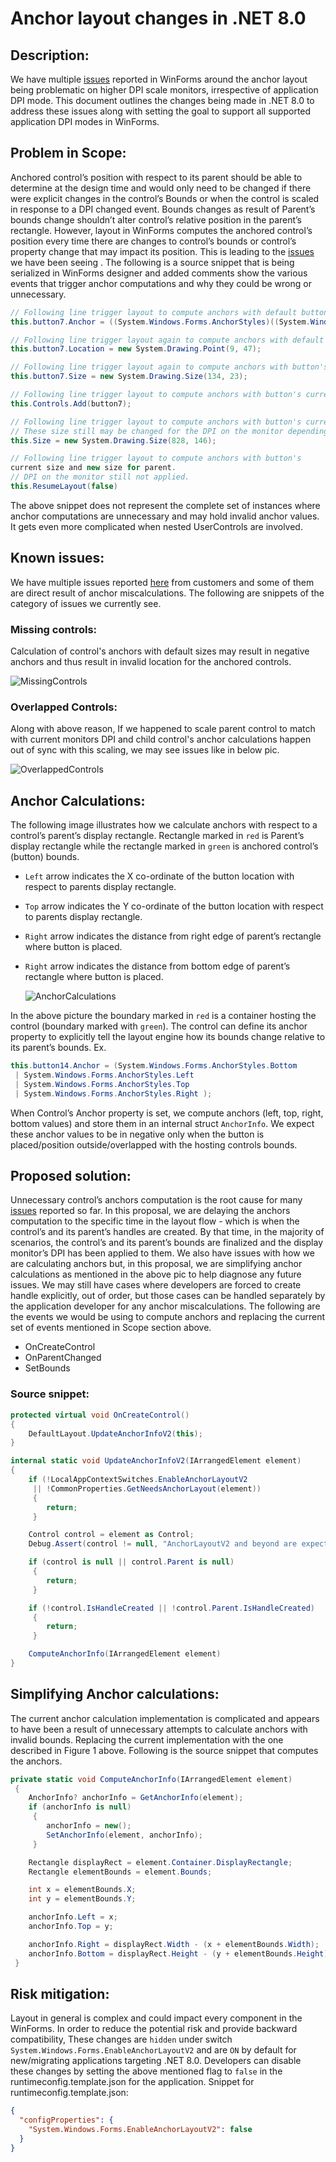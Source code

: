 # Anchor layout changes in .NET 8.0
## Description:
We have multiple [issues](https://github.com/dotnet/winforms/issues?q=is%3Aissue+is%3Aopen+anchor+-label%3Atest-bug+-label%3A%22%3Aconstruction%3A+work+in+progress%22+-label%3Aapi-suggestion+-label%3Aapi-approved+-label%3Atenet-localization) reported in WinForms around the anchor layout being problematic on higher DPI scale monitors, irrespective of application DPI mode. This document outlines the changes being made in .NET 8.0 to address these issues along with setting the goal to support all supported application DPI modes in WinForms.
## Problem in Scope:
Anchored control’s position with respect to its parent should be able to determine at the design time and would only need to be changed   if there were explicit changes in the control’s Bounds or when the control is scaled in response to a DPI changed event. Bounds changes as result of Parent’s bounds change shouldn’t alter control’s relative position in the parent’s rectangle. However, layout in WinForms computes the anchored control’s position every time there are changes to control’s bounds or control’s property change that may impact its position. This is leading to the [issues](https://github.com/dotnet/winforms/issues?q=is%3Aissue+is%3Aopen+anchor+-label%3Atest-bug+-label%3A%22%3Aconstruction%3A+work+in+progress%22+-label%3Aapi-suggestion+-label%3Aapi-approved+-label%3Atenet-localization)  we have been seeing . The following is a source snippet that is being serialized in WinForms designer and added comments show the various events that trigger anchor computations and why they could be wrong or unnecessary.

```CS
// Following line trigger layout to compute anchors with default button size and without parent.
this.button7.Anchor = ((System.Windows.Forms.AnchorStyles)((System.Windows.Forms.AnchorStyles.Left | System.Windows.Forms.AnchorStyles.Right)));

// Following line trigger layout again to compute anchors with default button size with new location and still without parent.
this.button7.Location = new System.Drawing.Point(9, 47);

// Following line trigger layout again to compute anchors with button's new size and still without parent.
this.button7.Size = new System.Drawing.Size(134, 23);

// Following line trigger layout to compute anchors with button's current size and default size for parent.
this.Controls.Add(button7);

// Following line trigger layout to compute anchors with button's current size and new size for parent.
// These size still may be changed for the DPI on the monitor depending on application's DPI mode
this.Size = new System.Drawing.Size(828, 146);

// Following line trigger layout to compute anchors with button's
current size and new size for parent.
// DPI on the monitor still not applied.
this.ResumeLayout(false)
```
The above snippet does not represent the complete set of instances where anchor computations are unnecessary and may hold invalid anchor values. It gets even more complicated when nested UserControls are involved.

## Known issues:
We have multiple issues reported [here](https://github.com/dotnet/winforms/issues?q=is%3Aissue+is%3Aopen+anchor+-label%3Atest-bug+-label%3A%22%3Aconstruction%3A+work+in+progress%22+-label%3Aapi-suggestion+-label%3Aapi-approved+-label%3Atenet-localization) from customers and some of them are direct result of anchor miscalculations. The following are snippets of the category of issues we currently see.
### Missing controls:
Calculation of control's anchors with default sizes may result in negative anchors and thus result in invalid location for the anchored controls.

![MissingControls](images/AnchorLayoutKnownIssue_MissingControl.png)
### Overlapped Controls:
Along with above reason, If we happened to scale parent control to match with current monitors DPI and child control's anchor calculations happen out of sync with this scaling, we may see issues like in below pic.

![OverlappedControls](images/AnchorLayoutKnownIssue_OverlappedControl.png)
## Anchor Calculations:
The following image illustrates how we calculate anchors with respect to a control’s parent’s display rectangle. Rectangle marked in `red` is Parent’s display rectangle while the rectangle marked in `green` is anchored control’s (button) bounds.
- `Left` arrow indicates the X co-ordinate of the button location with respect to parents display rectangle.
- `Top` arrow indicates the Y co-ordinate of the button location with respect to parents display rectangle.
- `Right` arrow indicates the distance from right edge of parent’s rectangle where button is placed.
- `Right` arrow indicates the distance from bottom edge of parent’s rectangle where button is placed.

    ![AnchorCalculations](images/AnchorCalculations.png)

In the above picture the boundary marked in `red` is a container hosting the control (boundary marked with `green`). The control can define its anchor property to explicitly tell the layout engine how its bounds change relative to its parent’s bounds. Ex. 
```CS
this.button14.Anchor = (System.Windows.Forms.AnchorStyles.Bottom
 | System.Windows.Forms.AnchorStyles.Left
 | System.Windows.Forms.AnchorStyles.Top
 | System.Windows.Forms.AnchorStyles.Right );
```
When Control’s Anchor property is set, we compute anchors (left, top, right, bottom values) and store them in an internal struct `AnchorInfo`. We expect these anchor values to be in negative only when the button is placed/position outside/overlapped with the hosting controls bounds.

## Proposed solution:
Unnecessary control’s anchors computation is the root cause for many [issues](https://github.com/dotnet/winforms/issues?q=is%3Aissue+is%3Aopen+anchor+-label%3Atest-bug+-label%3A%22%3Aconstruction%3A+work+in+progress%22+-label%3Aapi-suggestion+-label%3Aapi-approved+-label%3Atenet-localization) reported so far. In this proposal, we are delaying the anchors computation to the specific time in the layout flow - which is when the control’s and its parent’s handles are created. By that time, in the majority of scenarios, the control’s and its parent’s bounds are finalized and the display monitor’s DPI has been applied to them.  We also have issues with how we are calculating anchors but, in this proposal, we are simplifying anchor calculations as mentioned in the above pic to help diagnose any future issues.
We may still have cases where developers are forced to create handle explicitly, out of order, but those cases can be handled separately   by the application developer for any anchor miscalculations. The following are the events we would be using to compute anchors and replacing the current set of events mentioned in Scope section above.
- OnCreateControl
- OnParentChanged
- SetBounds
### Source snippet:

```CS
protected virtual void OnCreateControl()
{
    DefaultLayout.UpdateAnchorInfoV2(this);
}

internal static void UpdateAnchorInfoV2(IArrangedElement element)
{
    if (!LocalAppContextSwitches.EnableAnchorLayoutV2
     || !CommonProperties.GetNeedsAnchorLayout(element))
     {
        return;
     }

    Control control = element as Control;
    Debug.Assert(control != null, "AnchorLayoutV2 and beyond are expected to be used only on Control type");

    if (control is null || control.Parent is null)
     {
        return;
     }

    if (!control.IsHandleCreated || !control.Parent.IsHandleCreated)
     {
        return;
     }

    ComputeAnchorInfo(IArrangedElement element)
}
```
## Simplifying Anchor calculations:
The current anchor calculation implementation is complicated and appears to have been a result of unnecessary attempts to calculate anchors with invalid bounds. Replacing the current implementation with the one described in Figure 1 above. Following is the source snippet that computes the anchors.

```CS
private static void ComputeAnchorInfo(IArrangedElement element)
 {
    AnchorInfo? anchorInfo = GetAnchorInfo(element);
    if (anchorInfo is null)
     {
        anchorInfo = new();
        SetAnchorInfo(element, anchorInfo);
     }

    Rectangle displayRect = element.Container.DisplayRectangle;
    Rectangle elementBounds = element.Bounds;

    int x = elementBounds.X;
    int y = elementBounds.Y;

    anchorInfo.Left = x;
    anchorInfo.Top = y;

    anchorInfo.Right = displayRect.Width - (x + elementBounds.Width);
    anchorInfo.Bottom = displayRect.Height - (y + elementBounds.Height);
 }
```
## Risk mitigation:
Layout in general is complex and could impact every component in the WinForms. In order to reduce the potential risk and provide backward compatibility, These changes are `hidden` under switch `System.Windows.Forms.EnableAnchorLayoutV2` and are `ON` by default for new/migrating applications targeting .NET 8.0. Developers can disable these changes by setting the above mentioned flag to `false` in the runtimeconfig.template.json for the application.
Snippet for runtimeconfig.template.json:
```JSON
{
  "configProperties": {
    "System.Windows.Forms.EnableAnchorLayoutV2": false
  }
}
```



